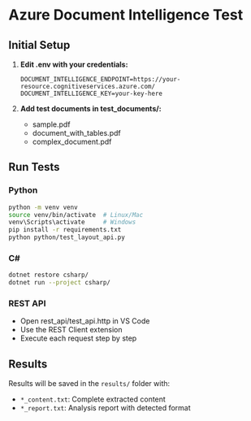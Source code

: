 # Azure Document Intelligence Test

## Initial Setup

1. **Edit .env with your credentials:**
   ```
   DOCUMENT_INTELLIGENCE_ENDPOINT=https://your-resource.cognitiveservices.azure.com/
   DOCUMENT_INTELLIGENCE_KEY=your-key-here
   ```

2. **Add test documents in test_documents/:**
   - sample.pdf
   - document_with_tables.pdf
   - complex_document.pdf

## Run Tests

### Python
```bash
python -m venv venv
source venv/bin/activate  # Linux/Mac
venv\Scripts\activate     # Windows
pip install -r requirements.txt
python python/test_layout_api.py
```

### C#
```bash
dotnet restore csharp/
dotnet run --project csharp/
```

### REST API
- Open rest_api/test_api.http in VS Code
- Use the REST Client extension
- Execute each request step by step

## Results

Results will be saved in the `results/` folder with:
- `*_content.txt`: Complete extracted content
- `*_report.txt`: Analysis report with detected format